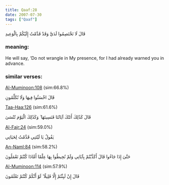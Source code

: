 ```yaml
---
title: Qaaf:28
date: 2007-07-30
tags: ["Qaaf"]
---
```

قَالَ لَا تَخْتَصِمُوا لَدَيَّ وَقَدْ قَدَّمْتُ إِلَيْكُمْ بِالْوَعِيدِ
### meaning: 
He will say, ‘Do not wrangle in My presence, for I had already warned you in advance.
### similar verses: 

[Al-Muminoon:108](/23/108) (sim:66.8%)

قَالَ اخْسَئُوا فِيهَا وَلَا تُكَلِّمُونِ

[Taa-Haa:126](/20/126) (sim:61.6%)

قَالَ كَذَٰلِكَ أَتَتْكَ آيَاتُنَا فَنَسِيتَهَا ۖ وَكَذَٰلِكَ الْيَوْمَ تُنْسَىٰ

[Al-Fajr:24](/89/24) (sim:59.0%)

يَقُولُ يَا لَيْتَنِي قَدَّمْتُ لِحَيَاتِي

[An-Naml:84](/27/84) (sim:58.2%)

حَتَّىٰ إِذَا جَاءُوا قَالَ أَكَذَّبْتُمْ بِآيَاتِي وَلَمْ تُحِيطُوا بِهَا عِلْمًا أَمَّاذَا كُنْتُمْ تَعْمَلُونَ

[Al-Muminoon:114](/23/114) (sim:57.9%)

قَالَ إِنْ لَبِثْتُمْ إِلَّا قَلِيلًا ۖ لَوْ أَنَّكُمْ كُنْتُمْ تَعْلَمُونَ
